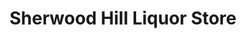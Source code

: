 ---
title: "Sherwood Hill Liquor Store"
url: /cockeysville/sherwood-hill-liquor-store/
shop: alcohol
---